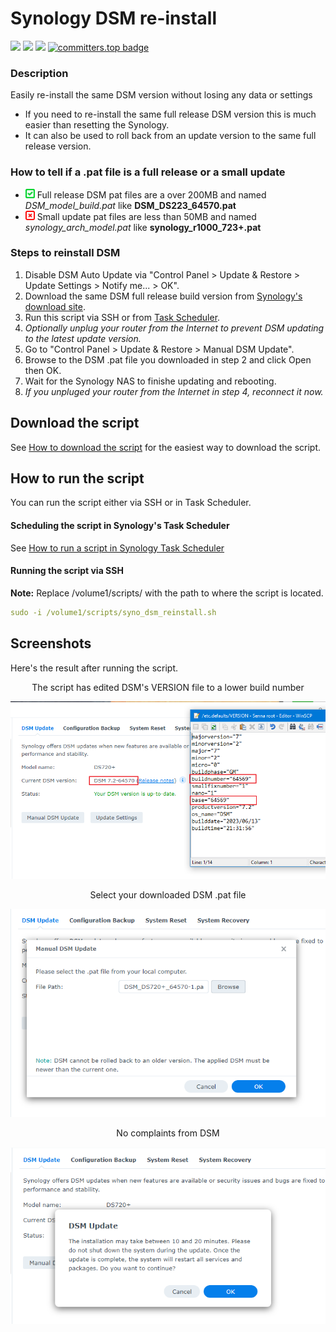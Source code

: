 # Synology DSM re-install

<a href="https://github.com/007revad/Synology_DSM_reinstall/releases"><img src="https://img.shields.io/github/release/007revad/Synology_DSM_reinstall.svg"></a>
<a href="https://hits.seeyoufarm.com"><img src="https://hits.seeyoufarm.com/api/count/incr/badge.svg?url=https%3A%2F%2Fgithub.com%2F007revad%2FDSM_reinstallh&count_bg=%2379C83D&title_bg=%23555555&icon=&icon_color=%23E7E7E7&title=hits&edge_flat=false"/></a>
[![](https://img.shields.io/static/v1?label=Sponsor&message=%E2%9D%A4&logo=GitHub&color=%23fe8e86)](https://github.com/sponsors/007revad)
[![committers.top badge](https://user-badge.committers.top/australia/007revad.svg)](https://user-badge.committers.top/australia/007revad)

### Description
Easily re-install the same DSM version without losing any data or settings

  - If you need to re-install the same full release DSM version this is much easier than resetting the Synology.
  - It can also be used to roll back from an update version to the same full release version.

### How to tell if a .pat file is a full release or a small update
  - <img src="images/tick.svg" width="15" height="15"> Full release DSM pat files are a over 200MB and named *DSM_model_build.pat* like **DSM_DS223_64570.pat**
  - <img src="images/cross.svg" width="15" height="15"> Small update pat files are less than 50MB and named *synology_arch_model.pat* like **synology_r1000_723+.pat**

### Steps to reinstall DSM
1. Disable DSM Auto Update via "Control Panel > Update & Restore > Update Settings > Notify me... > OK".
2. Download the same DSM full release build version from <a href=https://archive.synology.com/download/Os/DSM/>Synology's download site</a>.
3. Run this script via SSH or from <a href=how_to_run_from_scheduler.md/>Task Scheduler</a>.
4. *Optionally unplug your router from the Internet to prevent DSM updating to the latest update version.*
6. Go to "Control Panel > Update & Restore > Manual DSM Update".
7. Browse to the DSM .pat file you downloaded in step 2 and click Open then OK.
8. Wait for the Synology NAS to finishe updating and rebooting.
9. *If you unpluged your router from the Internet in step 4, reconnect it now.*

## Download the script

See <a href=images/how_to_download_generic.png/>How to download the script</a> for the easiest way to download the script.

## How to run the script
You can run the script either via SSH or in Task Scheduler.

#### Scheduling the script in Synology's Task Scheduler
See <a href=how_to_run_from_scheduler.md/>How to run a script in Synology Task Scheduler</a>

#### Running the script via SSH
**Note:** Replace /volume1/scripts/ with the path to where the script is located.
```YAML
sudo -i /volume1/scripts/syno_dsm_reinstall.sh
```

## Screenshots
Here's the result after running the script.

<p align="center">The script has edited DSM's VERSION file to a lower build number</p>
<p align="center"><img src="/images/reinstall_dsm_step-1.png"></p>

<p align="center">Select your downloaded DSM .pat file</p>
<p align="center"><img src="/images/reinstall_dsm_step-2.png"></p>

<p align="center">No complaints from DSM</p>
<p align="center"><img src="/images/reinstall_dsm_step-3.png"></p>
